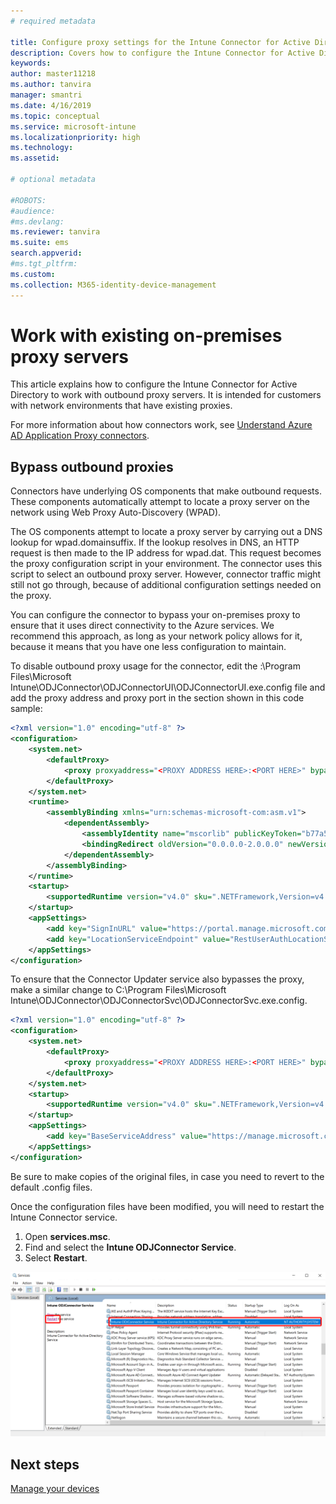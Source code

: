 ```yaml
---
# required metadata

title: Configure proxy settings for the Intune Connector for Active Directory
description: Covers how to configure the Intune Connector for Active Directory to work with existing on-premises proxy servers.
keywords:
author: master11218    
ms.author: tanvira
manager: smantri
ms.date: 4/16/2019
ms.topic: conceptual
ms.service: microsoft-intune
ms.localizationpriority: high
ms.technology:
ms.assetid: 

# optional metadata
 
#ROBOTS:
#audience:
#ms.devlang:
ms.reviewer: tanvira
ms.suite: ems
search.appverid: 
#ms.tgt_pltfrm:
ms.custom: 
ms.collection: M365-identity-device-management
---
```


# Work with existing on-premises proxy servers

This article explains how to configure the Intune Connector for Active Directory to work with outbound proxy servers. It is intended for customers with network environments that have existing proxies.

For more information about how connectors work, see [Understand Azure AD Application Proxy connectors](https://docs.microsoft.com/azure/active-directory/manage-apps/application-proxy-connectors).

## Bypass outbound proxies

Connectors have underlying OS components that make outbound requests. These components automatically attempt to locate a proxy server on the network using Web Proxy Auto-Discovery (WPAD).

The OS components attempt to locate a proxy server by carrying out a DNS lookup for wpad.domainsuffix. If the lookup resolves in DNS, an HTTP request is then made to the IP address for wpad.dat. This request becomes the proxy configuration script in your environment. The connector uses this script to select an outbound proxy server. However, connector traffic might still not go through, because of additional configuration settings needed on the proxy.

You can configure the connector to bypass your on-premises proxy to ensure that it uses direct connectivity to the Azure services. We recommend this approach, as long as your network policy allows for it, because it means that you have one less configuration to maintain.

To disable outbound proxy usage for the connector, edit the :\Program Files\Microsoft Intune\ODJConnector\ODJConnectorUI\ODJConnectorUI.exe.config file and add the proxy address and proxy port in the section shown in this code sample:

```xml
<?xml version="1.0" encoding="utf-8" ?>
<configuration>
    <system.net>  
        <defaultProxy>   
            <proxy proxyaddress="<PROXY ADDRESS HERE>:<PORT HERE>" bypassonlocal="True" usesystemdefault="True"/>   
        </defaultProxy>  
    </system.net>
    <runtime>
        <assemblyBinding xmlns="urn:schemas-microsoft-com:asm.v1">
            <dependentAssembly>
                <assemblyIdentity name="mscorlib" publicKeyToken="b77a5c561934e089" culture="neutral"/>
                <bindingRedirect oldVersion="0.0.0.0-2.0.0.0" newVersion="4.6.0.0" />
            </dependentAssembly>
        </assemblyBinding>
    </runtime>
    <startup> 
        <supportedRuntime version="v4.0" sku=".NETFramework,Version=v4.6" />
    </startup>
    <appSettings>
        <add key="SignInURL" value="https://portal.manage.microsoft.com/Home/ClientLogon"/>
        <add key="LocationServiceEndpoint" value="RestUserAuthLocationService/RestUserAuthLocationService/ServiceAddresses"/>
    </appSettings>
</configuration>
```
To ensure that the Connector Updater service also bypasses the proxy, make a similar change to C:\Program Files\Microsoft Intune\ODJConnector\ODJConnectorSvc\ODJConnectorSvc.exe.config.

```xml
<?xml version="1.0" encoding="utf-8" ?>
<configuration>
    <system.net>  
        <defaultProxy>   
            <proxy proxyaddress="<PROXY ADDRESS HERE>:<PORT HERE>" bypassonlocal="True" usesystemdefault="True"/>   
        </defaultProxy>  
    </system.net>
    <startup>
        <supportedRuntime version="v4.0" sku=".NETFramework,Version=v4.6" />
    </startup>
    <appSettings>
        <add key="BaseServiceAddress" value="https://manage.microsoft.com/" />
    </appSettings>
</configuration>
```

Be sure to make copies of the original files, in case you need to revert to the default .config files.

Once the configuration files have been modified, you will need to restart the Intune Connector service. 

1. Open **services.msc**.
2. Find and select the **Intune ODJConnector Service**.
3. Select **Restart**.

![Screenshot of service restart](media/autopilot-hybrid-connector-proxy/service-restart.png)


## Next steps

[Manage your devices](device-management.md)